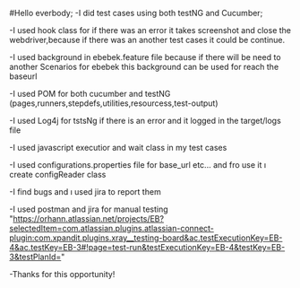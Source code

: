 #Hello everbody;
-I did test cases using both testNG and Cucumber;

-I used hook class for if there was an error it takes screenshot and close the webdriver,because if there was an another test cases it could be continue.

-I used background in ebebek.feature file because if there will be need to another Scenarios for ebebek this background can be used for reach the baseurl

-I used POM for both cucumber and testNG (pages,runners,stepdefs,utilities,resourcess,test-output)

-I used Log4j for tstsNg if there is an error and it logged in the target/logs file

-I used javascript executior and wait class in my test cases

-I used configurations.properties file for base_url etc... and fro use it ı create configReader class

-I find bugs and ı used jira to report them

-I used postman and jira for manual testing
"https://orhann.atlassian.net/projects/EB?selectedItem=com.atlassian.plugins.atlassian-connect-plugin:com.xpandit.plugins.xray__testing-board&ac.testExecutionKey=EB-4&ac.testKey=EB-3#!page=test-run&testExecutionKey=EB-4&testKey=EB-3&testPlanId="

-Thanks for this opportunity!
